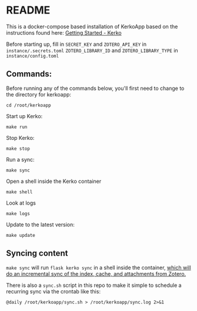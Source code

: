# README

This is a docker-compose based installation of KerkoApp based on the instructions found here:
[Getting Started - Kerko](https://whiskyechobravo.github.io/kerko/1.0/getting-started/#docker-installation)

Before starting up, fill in `SECRET_KEY` and `ZOTERO_API_KEY` in `instance/.secrets.toml` `ZOTERO_LIBRARY_ID` and `ZOTERO_LIBRARY_TYPE` in `instance/config.toml`

## Commands:
Before running any of the commands below, you'll first need to change to the directory for kerkoapp:
```
cd /root/kerkoapp
```

Start up Kerko:
```
make run
```

Stop Kerko:
```
make stop
```

Run a sync:
```
make sync
```

Open a shell inside the Kerko container
```
make shell
```

Look at logs
```
make logs
```

Update to the latest version:
```
make update
```

## Syncing content

`make sync` will run `flask kerko sync` in a shell inside the container, [which will do an incremental sync of the index, cache, and attachments from Zotero.](https://whiskyechobravo.github.io/kerko/latest/synchronization/#command-line-interface-cli)

There is also a `sync.sh` script in this repo to make it simple to schedule a recurring sync via the crontab like this:
```
@daily /root/kerkoapp/sync.sh > /root/kerkoapp/sync.log 2>&1
```
